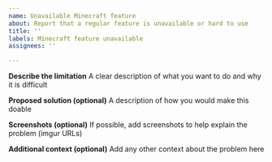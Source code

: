 ```yaml
---
name: Unavailable Minecraft feature
about: Report that a regular feature is unavailable or hard to use
title: ''
labels: Minecraft feature unavailable
assignees: ''

---
```


**Describe the limitation**
A clear description of what you want to do and why it is difficult

**Proposed solution (optional)**
A description of how you would make this doable

**Screenshots (optional)**
If possible, add screenshots to help explain the problem (imgur URLs)

**Additional context (optional)**
Add any other context about the problem here

